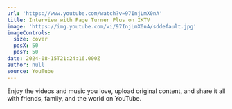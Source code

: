 ```yaml
---
url: 'https://www.youtube.com/watch?v=97InjLmX0nA'
title: Interview with Page Turner Plus on IKTV
image: 'https://img.youtube.com/vi/97InjLmX0nA/sddefault.jpg'
imageControls:
  size: cover
  posX: 50
  posY: 50
date: 2024-08-15T21:24:16.000Z
author: null
source: YouTube
---
```


Enjoy the videos and music you love, upload original content, and share it all with friends, family, and the world on YouTube.
